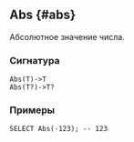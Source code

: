 ## Abs {#abs}

Абсолютное значение числа.

### Сигнатура

```
Abs(T)->T
Abs(T?)->T?
```

### Примеры

``` yql
SELECT Abs(-123); -- 123
```
